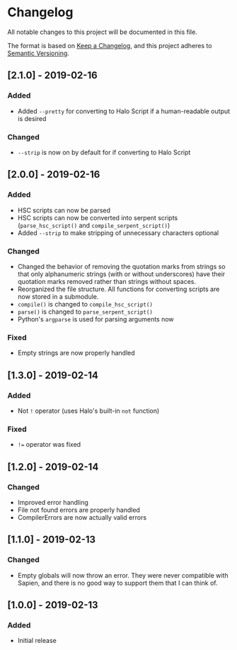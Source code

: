 # Changelog
All notable changes to this project will be documented in this file.

The format is based on [Keep a Changelog](https://keepachangelog.com/en/1.0.0/),
and this project adheres to [Semantic Versioning](https://semver.org/spec/v2.0.0.html).

## [2.1.0] - 2019-02-16
### Added
- Added `--pretty` for converting to Halo Script if a human-readable output is desired

### Changed
- `--strip` is now on by default for if converting to Halo Script

## [2.0.0] - 2019-02-16
### Added
- HSC scripts can now be parsed
- HSC scripts can now be converted into serpent scripts (`parse_hsc_script()` and `compile_serpent_script()`)
- Added `--strip` to make stripping of unnecessary characters optional

### Changed
- Changed the behavior of removing the quotation marks from strings so that only alphanumeric strings (with or without
underscores) have their quotation marks removed rather than strings without spaces.
- Reorganized the file structure. All functions for converting scripts are now stored in a submodule.
- `compile()` is changed to `compile_hsc_script()`
- `parse()` is changed to `parse_serpent_script()`
- Python's `argparse` is used for parsing arguments now

### Fixed
- Empty strings are now properly handled

## [1.3.0] - 2019-02-14
### Added
- Not `!` operator (uses Halo's built-in `not` function)

### Fixed
- `!=` operator was fixed

## [1.2.0] - 2019-02-14
### Changed
- Improved error handling
- File not found errors are properly handled
- CompilerErrors are now actually valid errors

## [1.1.0] - 2019-02-13
### Changed
- Empty globals will now throw an error. They were never compatible with Sapien, and there is no good way to support
them that I can think of.

## [1.0.0] - 2019-02-13
### Added
- Initial release

